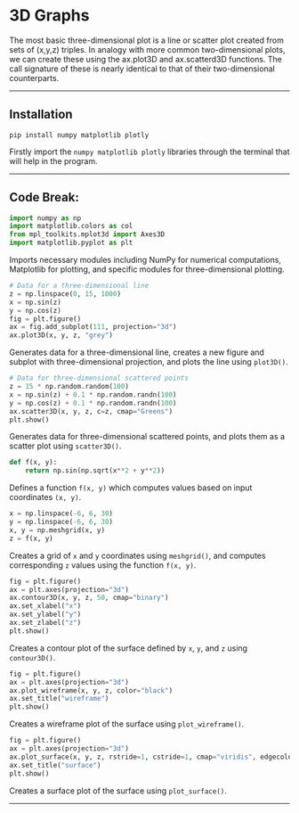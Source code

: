 # 3D Graphs

The most basic three-dimensional plot is a line or scatter plot created from sets of (x,y,z) triples. In analogy with more common two-dimensional plots, we can create these using the ax.plot3D and ax.scatterd3D functions. The call signature of these is nearly identical to that of their two-dimensional counterparts.

-----

## Installation

```
pip install numpy matplotlib plotly
```
Firstly import the `numpy matplotlib plotly` libraries through the terminal that will help in the program.

-----

## Code Break:

```python
import numpy as np
import matplotlib.colors as col
from mpl_toolkits.mplot3d import Axes3D
import matplotlib.pyplot as plt
```
Imports necessary modules including NumPy for numerical computations, Matplotlib for plotting, and specific modules for three-dimensional plotting.

```python
# Data for a three-dimensional line
z = np.linspace(0, 15, 1000)
x = np.sin(z)
y = np.cos(z)
fig = plt.figure()
ax = fig.add_subplot(111, projection="3d")
ax.plot3D(x, y, z, "grey")
```
Generates data for a three-dimensional line, creates a new figure and subplot with three-dimensional projection, and plots the line using `plot3D()`.

```python
# Data for three-dimensional scattered points
z = 15 * np.random.random(100)
x = np.sin(z) + 0.1 * np.random.randn(100)
y = np.cos(z) + 0.1 * np.random.randn(100)
ax.scatter3D(x, y, z, c=z, cmap="Greens")
plt.show()
```
Generates data for three-dimensional scattered points, and plots them as a scatter plot using `scatter3D()`.

```python
def f(x, y):
    return np.sin(np.sqrt(x**2 + y**2))
```
Defines a function `f(x, y)` which computes values based on input coordinates `(x, y)`.

```python
x = np.linspace(-6, 6, 30)
y = np.linspace(-6, 6, 30)
x, y = np.meshgrid(x, y)
z = f(x, y)
```
Creates a grid of `x` and `y` coordinates using `meshgrid()`, and computes corresponding `z` values using the function `f(x, y)`.

```python
fig = plt.figure()
ax = plt.axes(projection="3d")
ax.contour3D(x, y, z, 50, cmap="binary")
ax.set_xlabel("x")
ax.set_ylabel("y")
ax.set_zlabel("z")
plt.show()
```
Creates a contour plot of the surface defined by `x`, `y`, and `z` using `contour3D()`.

```python
fig = plt.figure()
ax = plt.axes(projection="3d")
ax.plot_wireframe(x, y, z, color="black")
ax.set_title("wireframe")
plt.show()
```
Creates a wireframe plot of the surface using `plot_wireframe()`.

```python
fig = plt.figure()
ax = plt.axes(projection="3d")
ax.plot_surface(x, y, z, rstride=1, cstride=1, cmap="viridis", edgecolor="none")
ax.set_title("surface")
plt.show()
```
Creates a surface plot of the surface using `plot_surface()`.

-----